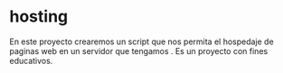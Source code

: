 # hosting


En este proyecto crearemos un script que nos permita el hospedaje de paginas
web en un servidor que tengamos . Es un proyecto con fines educativos.

